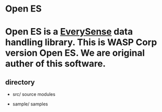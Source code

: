 Open ES
=======

Open ES is a [EverySense](http://every-sense.com) data handling library.
This is WASP Corp version Open ES.
We are original auther of this software.
=======

## directory

* src/ source modules

* sample/ samples
